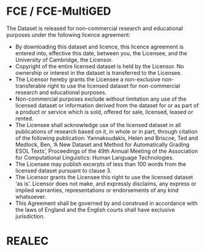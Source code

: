 # FCE / FCE-MultiGED 

The Dataset is released for non-commercial research and educational purposes under the following licence agreement:

* By downloading this dataset and licence, this licence agreement is entered into, effective this date, between you, the Licensee, and the University of Cambridge, the Licensor.
* Copyright of the entire licensed dataset is held by the Licensor. No ownership or interest in the dataset is transferred to the Licensee.
* The Licensor hereby grants the Licensee a non-exclusive non-transferable right to use the licensed dataset for non-commercial research and educational purposes.
* Non-commercial purposes exclude without limitation any use of the licensed dataset or information derived from the dataset for or as part of a product or service which is sold, offered for sale, licensed, leased or rented.
* The Licensee shall acknowledge use of the licensed dataset in all publications of research based on it, in whole or in part, through citation of the following publication: Yannakoudakis, Helen and Briscoe, Ted and Medlock, Ben, ‘A New Dataset and Method for Automatically Grading ESOL Texts’, Proceedings of the 49th Annual Meeting of the Association for Computational Linguistics: Human Language Technologies.
* The Licensee may publish excerpts of less than 100 words from the licensed dataset pursuant to clause 3.
* The Licensor grants the Licensee this right to use the licensed dataset ‘as is’. Licensor does not make, and expressly disclaims, any express or implied warranties, representations or endorsements of any kind whatsoever.
* This Agreement shall be governed by and construed in accordance with the laws of England and the English courts shall have exclusive jurisdiction.

# REALEC       
